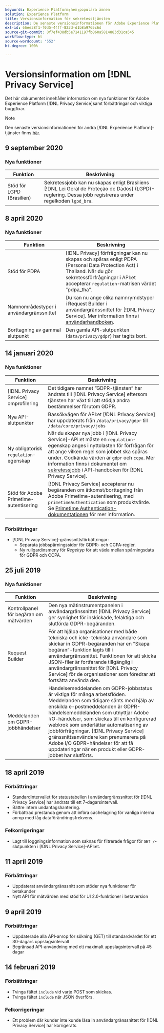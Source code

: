 ```yaml
---
keywords: Experience Platform;hem;populära ämnen
solution: Experience Platform
title: Versionsinformation för sekretesstjänsten
description: De senaste versionsinformationen för Adobe Experience Platforms sekretesstjänst.
exl-id: 66ee38f1-f0d5-44ff-823d-d1b8a9765c6d
source-git-commit: 0f7ef438db5e7141197fb860a5814883d31ca545
workflow-type: ht
source-wordcount: '552'
ht-degree: 100%

---
```


# Versionsinformation om [!DNL Privacy Service]

Det här dokumentet innehåller information om nya funktioner för Adobe Experience Platform [!DNL Privacy Service]samt förbättringar och viktiga buggfixar.

>[!NOTE]
>
>Den senaste versionsinformationen för andra [!DNL Experience Platform]-tjänster finns [här](../release-notes/latest/latest.md).

## 9 september 2020

### Nya funktioner

| Funktion | Beskrivning |
| --- | --- |
| Stöd för LGPD (Brasilien) | Sekretessjobb kan nu skapas enligt Brasiliens [!DNL Lei Geral de Proteção de Dados] (LGPD)-reglering. Dessa jobb registreras under regelkoden `lgpd_bra`. |

## 8 april 2020

### Nya funktioner

| Funktion | Beskrivning |
| --- | --- |
| Stöd för PDPA | [!DNL Privacy] förfrågningar kan nu skapas och spåras enligt PDPA (Personal Data Protection Act) i Thailand. När du gör sekretessförfrågningar i API:et accepterar `regulation`-matrisen värdet ”pdpa_tha”. |
| Namnområdestyper i användargränssnittet | Du kan nu ange olika namnrymdstyper i Request Builder i användargränssnittet för [!DNL Privacy Service]. Mer information finns i [användarhandboken](ui/user-guide.md). |
| Borttagning av gammal slutpunkt | Den gamla API-slutpunkten (`data/privacy/gdpr`) har tagits bort. |

## 14 januari 2020

### Nya funktioner

| Funktion | Beskrivning |
| --- | --- |
| [!DNL Privacy Service] omprofilering | Det tidigare namnet ”GDPR-tjänsten” har ändrats till [!DNL Privacy Service] eftersom tjänsten har växt till att stödja andra bestämmelser förutom GDPR. |
| Nya API-slutpunkter | Bassökvägen för API:et [!DNL Privacy Service] har uppdaterats från `/data/privacy/gdpr` till `/data/core/privacy/jobs` |
| Ny obligatorisk `regulation`-egenskap | När du skapar nya jobb i [!DNL Privacy Service]-API:et måste en `regulation`-egenskap anges i nyttolasten för förfrågan för att ange vilken regel som jobbet ska spåras under. Godkända värden är `gdpr` och `ccpa`. Mer information finns i dokumentet om [sekretessjobb](api/privacy-jobs.md) i API-handboken för [!DNL Privacy Service]. |
| Stöd för Adobe Primetime-autentisering | [!DNL Privacy Service] accepterar nu begäranden om åtkomst/borttagning från Adobe Primetime-autentisering, med `primetimeAuthentication` som produktvärde. Se [Primetime Authentication-dokumentationen](https://tve.helpdocsonline.com/how-to-make-a-privacy-request) för mer information. |

### Förbättringar

* [!DNL Privacy Service]-gränssnittsförbättringar:
   * Separata jobbspårningssidor för GDPR- och CCPA-regler.
   * Ny rullgardinsmeny för *Regeltyp* för att växla mellan spårningsdata för GDPR och CCPA.

## 25 juli 2019

### Nya funktioner

| Funktion | Beskrivning |
| --- | --- |
| Kontrollpanel för begäran om mätvärden | Den nya mätinstrumentpanelen i användargränssnittet [!DNL Privacy Service] ger synlighet för inskickade, felaktiga och slutförda GDPR-begäranden. |
| Request Builder | För att hjälpa organisationer med både tekniska och icke-tekniska användare som skickar in GDPR-begäranden har en ”Skapa begäran”-funktion lagts till i användargränssnittet. Funktionen för att skicka JSON-filer är fortfarande tillgänglig i användargränssnittet för [!DNL Privacy Service] för de organisationer som föredrar att fortsätta använda den. |
| Meddelanden om GDPR-jobbhändelser | Händelsemeddelanden om GDPR-jobbstatus är viktiga för många arbetsflöden. Meddelanden som tidigare sänts med hjälp av enskilda e-postmeddelanden är GDPR-händelsemeddelanden som utnyttjar Adobe I/O-händelser, som skickas till en konfigurerad webkrok som underlättar automatisering av jobbförfrågningar. [!DNL Privacy Service] gränssnittsanvändare kan prenumerera på Adobe I/O GDPR-händelser för att få uppdateringar när en produkt eller GDPR-jobbet har slutförts. |

## 18 april 2019

### Förbättringar

* Standardintervallet för statustabellen i användargränssnittet för [!DNL Privacy Service] har ändrats till ett 7-dagarsintervall.
* Bättre intern undantagshantering.
* Förbättrad prestanda genom att införa cachelagring för vanliga interna anrop med låg dataförändringsfrekvens.

### Felkorrigeringar

* Lagt till loggningsinformation som saknas för filtrerade frågor för `GET /`-slutpunkten i [!DNL Privacy Service]-API:et.

## 11 april 2019

### Förbättringar

* Uppdaterat användargränssnitt som stöder nya funktioner för betakunder
* Nytt API för mätvärden med stöd för UI 2.0-funktioner i betaversion

## 9 april 2019

### Förbättringar

* Uppdaterade alla API-anrop för sökning (GET) till standardvärdet för ett 30-dagars uppslagsintervall
* Begränsad API-användning med ett maximalt uppslagsintervall på 45 dagar

## 14 februari 2019

### Förbättringar

* Tvinga fältet `include` vid varje POST som skickas.
* Tvinga fältet `include` när JSON överförs.

### Felkorrigeringar

* Ett problem där kunder inte kunde läsa in användargränssnittet för [!DNL Privacy Service] har korrigerats.
